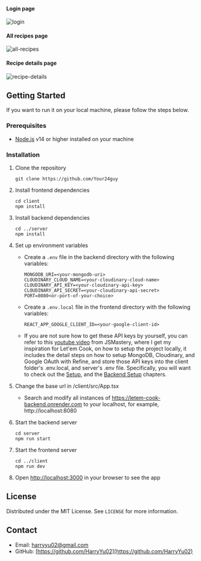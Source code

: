 
#### Login page

![login](https://user-images.githubusercontent.com/73459064/226227457-8e5f0202-6fac-4d30-8ecc-e8caf1348001.jpg)

#### All recipes page

![all-recipes](https://user-images.githubusercontent.com/73459064/226227295-5fe1fb70-c899-4539-9ceb-3bb651187bf2.jpg)

#### Recipe details page

![recipe-details](https://user-images.githubusercontent.com/73459064/226227327-a67a4e65-f0bd-4693-8e2e-5ba597182ab4.jpg)
## Getting Started

If you want to run it on your local machine, please follow the steps below. 

### Prerequisites

-   [Node.js](https://nodejs.org/en/) v14 or higher installed on your machine

### Installation

1.  Clone the repository

	`git clone https://github.com/Your24guy` 

2.  Install frontend dependencies

	`cd client`  
	`npm install` 

3.  Install backend dependencies

	`cd ../server`  
	`npm install` 

4.  Set up environment variables
	-   Create a `.env` file in the backend directory with the following variables:

		`MONGODB_URI=<your-mongodb-uri>`  
		`CLOUDINARY_CLOUD_NAME=<your-cloudinary-cloud-name>`  
		`CLOUDINARY_API_KEY=<your-cloudinary-api-key>`  
		`CLOUDINARY_API_SECRET=<your-cloudinary-api-secret>`   
		`PORT=8080<or-port-of-your-choice>`

	-   Create a `.env.local` file in the frontend directory with the following variables:

		`REACT_APP_GOOGLE_CLIENT_ID=<your-google-client-id>`

	-   If you are not sure how to get these API keys by yourself, you can refer to this [youtube video](https://youtu.be/k4lHXIzCEkM?si=FKRVJ9OysXzi5rQb) from JSMastery, where I get my inspiration for Let'em Cook, on how to setup the project locally, it includes the detail steps on how to setup MongoDB, Cloudinary, and Google OAuth with Refine, and store those API keys into the client folder's .env.local, and server's .env file. Specifically, you will want to check out the [Setup](https://youtu.be/k4lHXIzCEkM?si=Zlv5LN3rKSISGzQQ&t=339), and the [Backend Setup](https://youtu.be/k4lHXIzCEkM?si=Zlv5LN3rKSISGzQQ&t=6520) chapters.  

5.  Change the base url in /client/src/App.tsx
    -  Search and modify all instances of https://letem-cook-backend.onrender.com to your localhost, for example, http://localhost:8080

6.  Start the backend server

	`cd server`  
	`npm run start` 

7.  Start the frontend server

	`cd ../client`  
	`npm run dev` 

8.  Open [http://localhost:3000](http://localhost:3000/) in your browser to see the app

## License

Distributed under the MIT License. See `LICENSE` for more information.

## Contact

-   Email: [harryyu02@gmail.com](mailto:harryyu02@gmail.com)
-   GitHub: [https://github.com/HarryYu02](https://github.com/HarryYu02)
